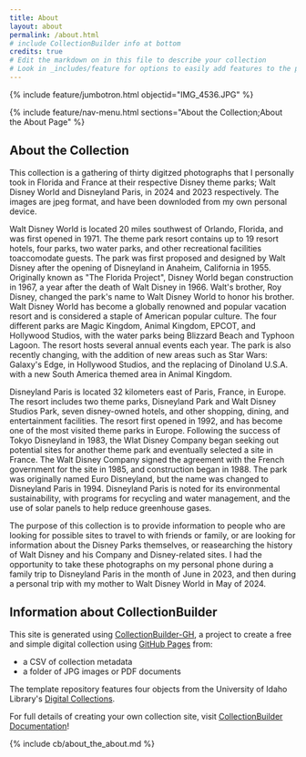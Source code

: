 ```yaml
---
title: About
layout: about
permalink: /about.html
# include CollectionBuilder info at bottom
credits: true
# Edit the markdown on in this file to describe your collection
# Look in _includes/feature for options to easily add features to the page
---
```


{% include feature/jumbotron.html objectid="IMG_4536.JPG" %}

{% include feature/nav-menu.html sections="About the Collection;About the About Page" %}

## About the Collection

This collection is a gathering of thirty digitzed photographs that I personally took in Florida and France at their respective Disney theme parks; Walt Disney World and Disneyland Paris, in 2024 and 2023 respectively. The images are jpeg format, and have been downloded from my own personal device.

Walt Disney World is located 20 miles southwest of Orlando, Florida, and was first opened in 1971. The theme park resort contains up to 19 resort hotels, four parks, two water parks, and other recreational facilities toaccomodate guests. The park was first proposed and designed by Walt Disney after the opening of Disneyland in Anaheim, California in 1955. Originally known as "The Florida Project", Disney World began construction in 1967, a year after the death of Walt Disney in 1966. Walt's brother, Roy Disney, changed the park's name to Walt Disney World to honor his brother. Walt Disney World has become a globally renowned and popular vacation resort and is considered a staple of American popular culture. The four different parks are Magic Kingdom, Animal Kingdom, EPCOT, and Hollywood Studios, with the water parks being Blizzard Beach and Typhoon Lagoon. The resort hosts several annual events each year. The park is also recently changing, with the addition of new areas such as Star Wars: Galaxy's Edge, in Hollywood Studios, and the replacing of Dinoland U.S.A. with a new South America themed area in Animal Kingdom.

Disneyland Paris is located 32 kilometers east of Paris, France, in Europe. The resort includes two theme parks, Disneyland Park and Walt Disney Studios Park, seven disney-owned hotels, and other shopping, dining, and entertainment facilities. The resort first opened in 1992, and has become one of the most visited theme parks in Europe. Following the success of Tokyo Disneyland in 1983, the Wlat Disney Company began seeking out potential sites for another theme park and eventually selected a site in France. The Walt Disney Company signed the agreement with the French government for the site in 1985, and construction began in 1988. The park was originally named Euro Disneyland, but the name was changed to Disneyland Paris in 1994. Disneyland Paris is noted for its environmental sustainability, with programs for recycling and water management, and the use of solar panels to help reduce greenhouse gases.

The purpose of this collection is to provide information to people who are looking for possible sites to travel to with friends or family, or are looking for information about the Disney Parks themselves, or reasearching the history of Walt Disney and his Company and Disney-related sites. I had the opportunity to take these photographs on my personal phone during a family trip to Disneyland Paris in the month of June in 2023, and then during a personal trip with my mother to Walt Disney World in May of 2024.



## Information about CollectionBuilder

This site is generated using [CollectionBuilder-GH](https://collectionbuilding.github.io/gh/), a project to create a free and simple digital collection using [GitHub Pages](https://pages.github.com/) from: 

- a CSV of collection metadata
- a folder of JPG images or PDF documents

The template repository features four objects from the University of Idaho Library's [Digital Collections](https://www.lib.uidaho.edu/digital). 

For full details of creating your own collection site, visit [CollectionBuilder Documentation](https://collectionbuilder.github.io/cb-docs/)!

<!-- IMPORTANT!!! DELETE this comment and the include below when you are finished editing this page for your collection. The include below introduces about page features. They will show up on your collection's about page until you delete it.  -->
{% include cb/about_the_about.md %} 
